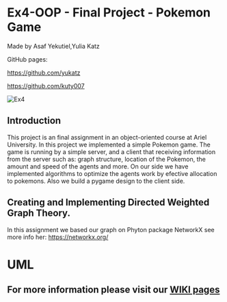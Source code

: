 # Ex4-OOP - Final Project - Pokemon Game
Made by Asaf Yekutiel,Yulia Katz

GitHub pages:

https://github.com/yukatz 

https://github.com/kuty007

![Ex4](https://user-images.githubusercontent.com/92925727/148643445-b552ead0-e767-45b7-887a-37255081cf26.png)

## Introduction
This project is an final assignment in an object-oriented course at Ariel University.
In this project we implemented a simple Pokemon game. The game is running by a simple server, and a client that receiving information from the server such as: graph structure, location of the Pokemon, the amount and speed of the agents and more. On our side we have implemented algorithms to optimize the agents work by efective allocation to pokemons. Also we build a pygame design to the client side.

## Creating and Implementing Directed Weighted Graph Theory.
In this assignment we based our graph on Phyton package NetworkX
see more info her: https://networkx.org/




# UML 

## For more information please visit our [WIKI pages](../../wiki)


